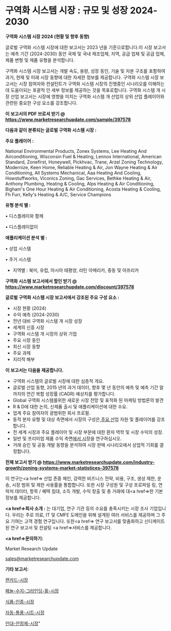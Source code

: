 # 구역화 시스템 시장 : 규모 및 성장 2024-2030

<strong>구역화 시스템 시장 2024 (현황 및 향후 동향)</strong>

글로벌 구역화 시스템 시장에 대한 보고서는 2023 년을 기준으로합니다.이 시장 보고서는 예측 기간 (2024-2030) 동안 국제 및 국내 제조업체, 지역, 공급 업체 및 공급 업체, 제품 변형 및 제품 유형을 분석합니다.

구역화 시스템 시장 보고서는 개발 속도, 용량, 성장 동인, 기술 및 자본 구조를 포함하여 과거, 현재 및 미래 시장 동향에 대한 자세한 정보를 제공합니다. 구역화 시스템 시장 보고서는 시장 참여자와 컨설턴트가 구역화 시스템 시장의 진행중인 시나리오를 이해하는 데 도움이되는 포괄적 인 세부 정보를 제공하는 것을 목표로합니다. 구역화 시스템 개 시장 산업 보고서는 시장에 영향을 미치는 구역화 시스템 개 산업의 상위 산업 플레이어와 관련된 중요한 구성 요소를 강조합니다.



<strong>이 보고서의 PDF 브로셔 받기 @ <a href=https://www.marketresearchupdate.com/sample/397578>https://www.marketresearchupdate.com/sample/397578</a></strong>



<strong>다음과 같이 분류되는 글로벌 구역화 시스템 시장 :</strong>



<strong>주요 플레이어 :</strong>

National Environmental Products, Zonex Systems, Lee Heating And Airconditioning, Wisconsin Fuel & Heating, Lennox International, American Standard, Zonefirst, Honeywell, Pickhvac, Trane, Arzel Zoning Technology, Modernize, Keen Home, Reliable Heating & Air, Jon Wayne Heating & Air Conditioning, All Systems Mechanical, Aaa Heating And Cooling, Howstuffworks, Viconics Zoning, Gac Services, Bethke Heating & Air, Anthony Plumbing, Heating & Cooling, Alps Heating & Air Conditioning, Bigham&#39;s One Hour Heating & Air Conditioning, Acosta Heating & Cooling, Fh Furr, Kelly&#39;s Heating & A/C, Service Champions



<strong>유형 분석 별 :</strong>

• 디스플레이와 함께

• 디스플레이없이



<strong>애플리케이션 분석 별 :</strong>

• 상업 시스템

• 주거 시스템

<ul>
  <li>지역별 : 북미, 유럽, 아시아 태평양, 라틴 아메리카, 중동 및 아프리카</li>
</ul>


<strong>구역화 시스템 보고서에서 할인 받기 @ <a href=https://www.marketresearchupdate.com/discount/397578>https://www.marketresearchupdate.com/discount/397578</a></strong>



<strong>글로벌 구역화 시스템 시장 보고서에서 강조된 주요 구성 요소 :</strong>
<ul>
  <li>시장 현황 (2024)</li>
  <li>수익 예측 (2024-2030)</li>
  <li>전년 대비 구역화 시스템 개 시장 성장</li>
  <li>세계의 신흥 시장</li>
  <li>구역화 시스템 개 시장의 상위 기업</li>
  <li>주요 시장 동인</li>
  <li>최신 시장 동향</li>
  <li>주요 과제</li>
  <li>지리적 해부</li>
</ul>


<strong>이 보고서는 다음을 제공합니다.</strong>
<ul>
  <li>구역화 시스템의 글로벌 시장에 대한 심층적 개요.</li>
  <li>글로벌 산업 동향, 2015 년의 과거 데이터, 향후 몇 년 동안의 예측 및 예측 기간 말까지의 연간 복합 성장률 (CAGR) 예상치를 평가합니다.</li>
  <li>Global 구역화 시스템를위한 새로운 시장 전망 및 표적화 된 마케팅 방법론의 발견</li>
  <li>R &amp; D에 대한 논의, 신제품 출시 및 애플리케이션에 대한 수요.</li>
  <li>업계 주요 참여자의 광범위한 회사 프로필.</li>
  <li>동적 분자 유형 및 대상 측면에서 시장의 구성은<a href=> 주요 산</a>업 자원 및 플레이어를 강조합니다.</li>
  <li>전 세계 시장과 주요 플레이어 및 시장 부문에 대한 환자 역학 및 시장 수익의 성장.</li>
  <li>일반 및 프리미엄 제품 수익 측면<a href=>에서 시</a>장을 연구하십시오.</li>
  <li>거래 승인 및 공동 개발 동향을 분석하여 시장 판매 시나리오에서 상업적 기회를 결정합니다.</li>
</ul>



<strong>전체 보고서 받기 @ <a href=https://www.marketresearchupdate.com/industry-growth/zoning-systems-market-statistices-397578>https://www.marketresearchupdate.com/industry-growth/zoning-systems-market-statistices-397578</a></strong>

이 연구는<a href=> 산업 존중</a> 체인, 강력한 비즈니스 전략, 비용, 구조, 생성 제한, 운송, 시장 범위 및 제한 사용률을 통합합니다. 또한 시장 구성원 및 구성 프로파일 링, 연락처 데이터, 항목 / 혜택 침대, 소득 개발, 수익 창출 및 총 거래에 대<a href=>한 기본 </a>정보를 제공합니다.



<strong><a href=>회사 소</a>개 :</strong>
는 대기업, 연구 기관 등의 수요를 충족시키는 시장 조사 기업입니다. 우리는 주로 의료, IT 및 CMFE 도메인을 위해 설계된 여러 서비스를 제공하며 그 주요 기여는 고객 경험 연구입니다. 또한<a href=> 연구 보</a>고서를 맞춤화하고 신디케이트 된 연구 보고서 및 컨설팅 <a href=>서비스</a>를 제공합니다.



<strong><a href=>문의하기:</a></strong>

Market Research Update

sales@marketresearchupdate.com



<strong>기타 보고서:</strong>

<a href=https://www.linkedin.com/pulse/랜카드-시장-진입-전략-및-위험-평가2029년-survey-spotlight-pro-24-analysis/>랜카드-시장</a>

<a href=https://www.linkedin.com/pulse/페놀-수지-그라인딩-휠-시장-세분화-연구-및-목표-고객2029년-lnrvf/>페놀-수지-그라인딩-휠-시장</a>

<a href=https://www.linkedin.com/pulse/식품-인증-시장-동향-및-성장-전망-survey-spotlight-pro-24-analysis-0fu1f/>식품-인증-시장</a>

<a href=https://www.linkedin.com/pulse/자동-통풍-시트-시장-세분화-연구-및-목표-고객2030년-isdailynews-bsxgf/>자동-통풍-시트-시장</a>

<a href=https://www.linkedin.com/pulse/인대-안정제-시장-규모-및-성장-2023-trendsetters-talk-360-analysis-ihvrf/>인대-안정제-시장</a>"
